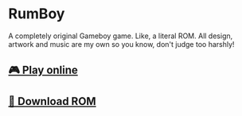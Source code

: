 # RumBoy

A completely original Gameboy game. Like, a literal ROM. All design, artwork and music are my own so you know, don't judge too harshly!

## [🎮 Play online](https://entozoon.github.io/rumboy)

## [💾 Download ROM](/build/rom/game.gb)
